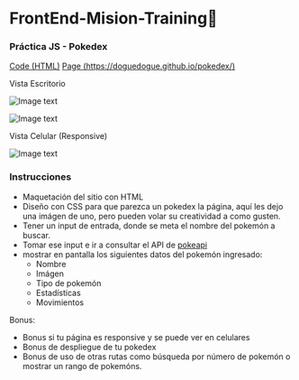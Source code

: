 # FrontEnd-Mision-Training🚀

### Práctica JS - Pokedex

[Code (HTML)](https://github.com/doguedogue/pokedex) [Page (https://doguedogue.github.io/pokedex/)](https://doguedogue.github.io/pokedex/)

Vista Escritorio

![Image text](./pics/escritorio.png)

![Image text](./pics/escritorio2.png)

Vista Celular (Responsive)

![Image text](./pics/mobile.jpeg)

### Instrucciones

* Maquetación del sitio con HTML
* Diseño con CSS para que parezca un pokedex la página, aquí les dejo una imágen de uno, pero pueden volar su creatividad a como gusten.
* Tener un input de entrada, donde se meta el nombre del pokemón a buscar.
* Tomar ese input e ir a consultar el API de [pokeapi](https://pokeapi.co/)
* mostrar en pantalla los siguientes datos del pokemón ingresado:
  * Nombre
  * Imágen
  * Tipo de pokemón
  * Estadísticas
  * Movimientos

Bonus:

* Bonus si tu página es responsive y se puede ver en celulares
* Bonus de despliegue de tu pokedex
* Bonus de uso de otras rutas como búsqueda por número de pokemón o mostrar un rango de pokemóns.
